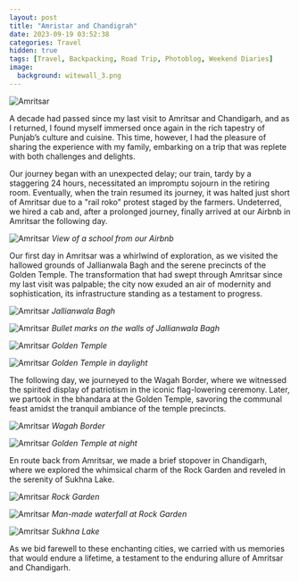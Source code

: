 ```yaml
---
layout: post
title: "Amristar and Chandigrah"
date: 2023-09-19 03:52:38
categories: Travel
hidden: true
tags: [Travel, Backpacking, Road Trip, Photoblog, Weekend Diaries]
image:
  background: witewall_3.png
---
```

![Amritsar](https://i.imgur.com/1NzB62f.jpg)

A decade had passed since my last visit to Amritsar and Chandigarh, and as I returned, I found myself immersed once again in the rich tapestry of Punjab’s culture and cuisine. This time, however, I had the pleasure of sharing the experience with my family, embarking on a trip that was replete with both challenges and delights.

Our journey began with an unexpected delay; our train, tardy by a staggering 24 hours, necessitated an impromptu sojourn in the retiring room. Eventually, when the train resumed its journey, it was halted just short of Amritsar due to a "rail roko" protest staged by the farmers. Undeterred, we hired a cab and, after a prolonged journey, finally arrived at our Airbnb in Amritsar the following day.

![Amritsar](https://i.imgur.com/8BcQQOQ.jpg)
*View of a school from our Airbnb*

Our first day in Amritsar was a whirlwind of exploration, as we visited the hallowed grounds of Jallianwala Bagh and the serene precincts of the Golden Temple. The transformation that had swept through Amritsar since my last visit was palpable; the city now exuded an air of modernity and sophistication, its infrastructure standing as a testament to progress.

![Amritsar](https://i.imgur.com/e6w7ef8.jpg)
*Jallianwala Bagh*

![Amritsar](https://i.imgur.com/on40QdV.jpg)
*Bullet marks on the walls of Jallianwala Bagh*

![Amritsar](https://i.imgur.com/7hm06XP.jpg)
*Golden Temple*

![Amritsar](https://i.imgur.com/lFMuWT4.jpg)
*Golden Temple in daylight*

The following day, we journeyed to the Wagah Border, where we witnessed the spirited display of patriotism in the iconic flag-lowering ceremony. Later, we partook in the bhandara at the Golden Temple, savoring the communal feast amidst the tranquil ambiance of the temple precincts.

![Amritsar](https://i.imgur.com/WgLFNHB.jpg)
*Wagah Border*

![Amritsar](https://i.imgur.com/TWap1Ug.jpg)
*Golden Temple at night*

En route back from Amritsar, we made a brief stopover in Chandigarh, where we explored the whimsical charm of the Rock Garden and reveled in the serenity of Sukhna Lake.

![Amritsar](https://i.imgur.com/ory8Oau.jpg)
*Rock Garden*

![Amritsar](https://i.imgur.com/9jhhRQ3.jpg)
*Man-made waterfall at Rock Garden*

![Amritsar](https://i.imgur.com/VPIxEna.jpg)
*Sukhna Lake*

As we bid farewell to these enchanting cities, we carried with us memories that would endure a lifetime, a testament to the enduring allure of Amritsar and Chandigarh.
